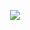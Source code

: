 <p align='center'>
    <img src="https://capsule-render.vercel.app/api?type=waving&color=auto&height=300&section=header&text=Welcome%20to%20Dongurame&fontSize=70&animation=fadeIn&fontAlignY=38&desc=Frontend%20developer%20Jaewoong%20Park!!&descAlignY=51&descAlign=62"/>
</p>

